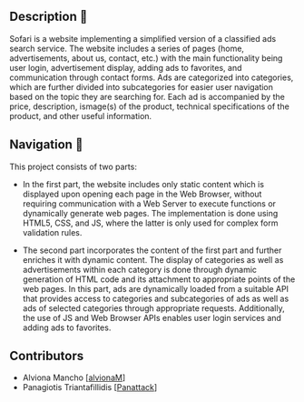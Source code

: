## Description 📌
Sofari is a website implementing a simplified version of a classified ads search service. The website includes a series of pages (home, advertisements, about us, contact, etc.) with the main functionality being user login, advertisement display, adding ads to favorites, and communication through contact forms. Ads are categorized into categories, which are further divided into subcategories for easier user navigation based on the topic they are searching for. Each ad is accompanied by the price, description, ismage(s) of the product, technical specifications of the product, and other useful information.

## Navigation 🧭
This project consists of two parts:
- In the first part, the website includes only static content which is displayed upon opening each page in the Web Browser, without requiring communication with a Web Server to execute functions or dynamically generate web pages. The implementation is done using HTML5, CSS, and JS, where the latter is only used for complex form validation rules.

- The second part incorporates the content of the first part and further enriches it with dynamic content. The display of categories as well as advertisements within each category is done through dynamic generation of HTML code and its attachment to appropriate points of the web pages. In this part, ads are dynamically loaded from a suitable API that provides access to categories and subcategories of ads as well as ads of selected categories through appropriate requests. Additionally, the use of JS and Web Browser APIs enables user login services and adding ads to favorites.

## Contributors
- Alviona Mancho [<a href="https://github.com/alvionaM">alvionaM</a>]
- Panagiotis Triantafillidis [<a href="https://github.com/Panattack">Panattack</a>]
